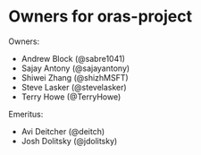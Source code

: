 # Owners for oras-project

Owners:
  - Andrew Block (@sabre1041)
  - Sajay Antony (@sajayantony)
  - Shiwei Zhang (@shizhMSFT)
  - Steve Lasker (@stevelasker)
  - Terry Howe (@TerryHowe)

Emeritus:
  - Avi Deitcher (@deitch)
  - Josh Dolitsky (@jdolitsky)
